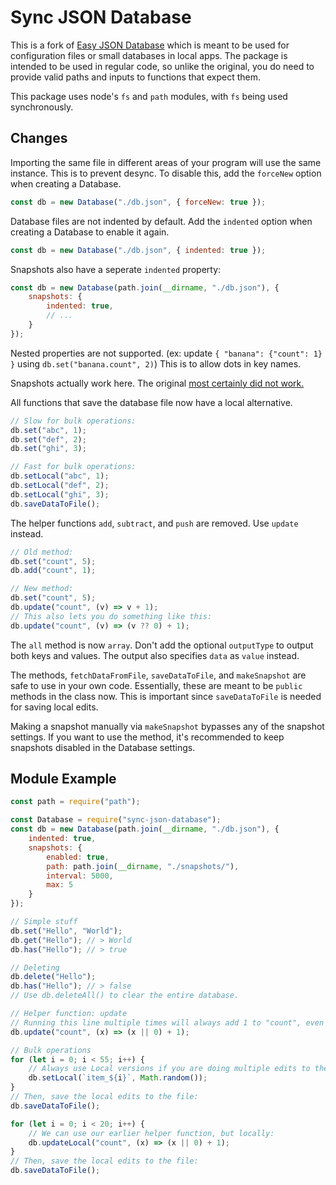 # Sync JSON Database

This is a fork of [Easy JSON Database](https://github.com/Androz2091/easy-json-database) which is meant to be used for configuration files or small databases in local apps.
The package is intended to be used in regular code, so unlike the original, you do need to provide valid paths and inputs to functions that expect them.

This package uses node's `fs` and `path` modules, with `fs` being used synchronously.

## Changes
Importing the same file in different areas of your program will use the same instance. This is to prevent desync.
To disable this, add the `forceNew` option when creating a Database.
```js
const db = new Database("./db.json", { forceNew: true });
```

Database files are not indented by default. Add the `indented` option when creating a Database to enable it again.
```js
const db = new Database("./db.json", { indented: true });
```
Snapshots also have a seperate `indented` property:
```js
const db = new Database(path.join(__dirname, "./db.json"), {
    snapshots: {
        indented: true,
        // ...
    }
});
```

Nested properties are not supported. (ex: update `{ "banana": {"count": 1} }` using `db.set("banana.count", 2)`)
This is to allow dots in key names.

Snapshots actually work here. The original [most certainly did not work.](https://github.com/Androz2091/easy-json-database/blob/master/index.js#L86)

All functions that save the database file now have a local alternative.
```js
// Slow for bulk operations:
db.set("abc", 1);
db.set("def", 2);
db.set("ghi", 3);

// Fast for bulk operations:
db.setLocal("abc", 1);
db.setLocal("def", 2);
db.setLocal("ghi", 3);
db.saveDataToFile();
```

The helper functions `add`, `subtract`, and `push` are removed. Use `update` instead.
```js
// Old method:
db.set("count", 5);
db.add("count", 1);

// New method:
db.set("count", 5);
db.update("count", (v) => v + 1);
// This also lets you do something like this:
db.update("count", (v) => (v ?? 0) + 1);
```

The `all` method is now `array`. Don't add the optional `outputType` to output both keys and values.
The output also specifies `data` as `value` instead.

The methods, `fetchDataFromFile`, `saveDataToFile`, and `makeSnapshot` are safe to use in your own code.
Essentially, these are meant to be `public` methods in the class now. This is important since `saveDataToFile` is needed for saving local edits.

Making a snapshot manually via `makeSnapshot` bypasses any of the snapshot settings. If you want to use the method, it's recommended to keep snapshots disabled in the Database settings.

## Module Example

```js
const path = require("path");

const Database = require("sync-json-database");
const db = new Database(path.join(__dirname, "./db.json"), {
    indented: true,
    snapshots: {
        enabled: true,
        path: path.join(__dirname, "./snapshots/"),
        interval: 5000,
        max: 5
    }
});

// Simple stuff
db.set("Hello", "World");
db.get("Hello"); // > World
db.has("Hello"); // > true

// Deleting
db.delete("Hello");
db.has("Hello"); // > false
// Use db.deleteAll() to clear the entire database.

// Helper function: update
// Running this line multiple times will always add 1 to "count", even if it doesn't already exist
db.update("count", (x) => (x || 0) + 1);

// Bulk operations
for (let i = 0; i < 55; i++) {
    // Always use Local versions if you are doing multiple edits to the DB!
    db.setLocal(`item_${i}`, Math.random());
}
// Then, save the local edits to the file:
db.saveDataToFile();

for (let i = 0; i < 20; i++) {
    // We can use our earlier helper function, but locally:
    db.updateLocal("count", (x) => (x || 0) + 1);
}
// Then, save the local edits to the file:
db.saveDataToFile();
```
